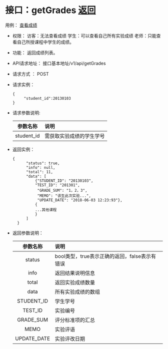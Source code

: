 ﻿<!-- markdownlint-disable MD033-->
<!-- 禁止MD033类型的警告 https://www.npmjs.com/package/markdownlint -->

# 接口：getGrades  [返回](../README.md)
用例： [查看成绩](../usecase/查看成绩.md)

- 权限：
    访客：无法查看成绩
    学生：可以查看自己所有实验成绩
    老师：只能查看自己所授课程中学生的成绩。

- 功能：
    返回成绩列表。

- API请求地址：
   接口基本地址/v1/api/getGrades

- 请求方式 ：
    POST
- 请求实例： 

      {
           "student_id":20130103
      }
      
- 请求参数说明:

  |参数名称|说明|
  |:---------:|:--------------------------------------------------------|
  |student_id|需获取实验成绩的学生学号|

- 返回实例：

      {
            "status": true,
            "info": null,
            "total": 11,
            "data": [
                {"STUDENT_ID": "20130103",
                "TEST_ID": "201301",
                 "GRADE_SUM": "1，2，3",
                 "MEMO": "该生此次实验...",
                 "UPDATE_DATE": "2018-06-03 12:23:93"},
                {
                ...其他课程
                }
            ]
        }

- 返回参数说明：

  |参数名称|说明|
  |:---------:|:--------------------------------------------------------|
  |status|bool类型，true表示正确的返回，false表示有错误|
  |info|返回结果说明信息|
  |total|返回实验成绩数量|
  |data|所有实验成绩的数组|
  |STUDENT_ID|学生学号|
  |TEST_ID|实验编号|
  |GRADE_SUM|评分标准项的汇总|
  |MEMO|实验评语|
  |UPDATE_DATE|实验评改日期|

